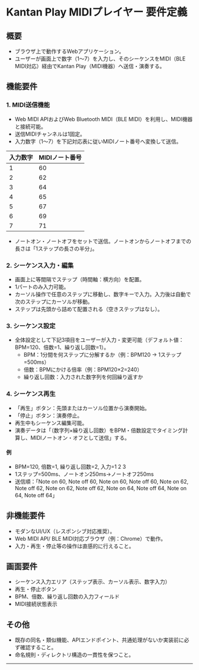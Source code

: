 # Kantan Play MIDIプレイヤー 要件定義

## 概要

- ブラウザ上で動作するWebアプリケーション。
- ユーザーが画面上で数字（1〜7）を入力し、そのシーケンスをMIDI（BLE MIDI対応）経由でKantan Play（MIDI機器）へ送信・演奏する。

## 機能要件

### 1. MIDI送信機能
- Web MIDI APIおよびWeb Bluetooth MIDI（BLE MIDI）を利用し、MIDI機器と接続可能。
- 送信MIDIチャンネルは1固定。
- 入力数字（1〜7）を下記対応表に従いMIDIノート番号へ変換して送信。

| 入力数字 | MIDIノート番号 |
|----------|---------------|
| 1        | 60            |
| 2        | 62            |
| 3        | 64            |
| 4        | 65            |
| 5        | 67            |
| 6        | 69            |
| 7        | 71            |

- ノートオン・ノートオフをセットで送信。ノートオンからノートオフまでの長さは「1ステップの長さの半分」。

### 2. シーケンス入力・編集
- 画面上に等間隔でステップ（時間軸：横方向）を配置。
- 1パートのみ入力可能。
- カーソル操作で任意のステップに移動し、数字キーで入力。入力後は自動で次のステップにカーソルが移動。
- ステップは先頭から詰めて配置される（空きステップはなし）。

### 3. シーケンス設定
- 全体設定として下記3項目をユーザーが入力・変更可能（デフォルト値：BPM=120、倍数=1、繰り返し回数=1）。
    - BPM：1分間を何ステップに分解するか（例：BPM120 → 1ステップ=500ms）
    - 倍数：BPMにかける倍率（例：BPM120×2=240）
    - 繰り返し回数：入力された数字列を何回繰り返すか

### 4. シーケンス再生
- 「再生」ボタン：先頭またはカーソル位置から演奏開始。
- 「停止」ボタン：演奏停止。
- 再生中もシーケンス編集可能。
- 演奏データは「（数字列×繰り返し回数）をBPM・倍数設定でタイミング計算し、MIDIノートオン・オフとして送信」する。

#### 例
- BPM=120, 倍数=1, 繰り返し回数=2, 入力=1 2 3
- 1ステップ=500ms、ノートオン250ms→ノートオフ250ms
- 送信順：「Note on 60, Note off 60, Note on 60, Note off 60, Note on 62, Note off 62, Note on 62, Note off 62, Note on 64, Note off 64, Note on 64, Note off 64」

## 非機能要件

- モダンなUI/UX（レスポンシブ対応推奨）。
- Web MIDI API/ BLE MIDI対応ブラウザ（例：Chrome）で動作。
- 入力・再生・停止等の操作は直感的に行えること。

## 画面要件

- シーケンス入力エリア（ステップ表示、カーソル表示、数字入力）
- 再生・停止ボタン
- BPM、倍数、繰り返し回数の入力フィールド
- MIDI接続状態表示

## その他

- 既存の同名・類似機能、APIエンドポイント、共通処理がないか実装前に必ず確認すること。
- 命名規則・ディレクトリ構造の一貫性を保つこと。

---
